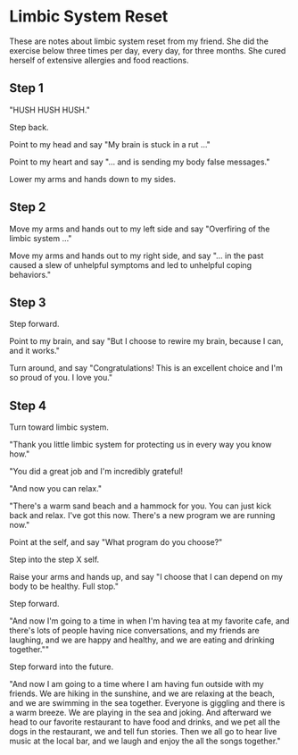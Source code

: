 # Limbic System Reset

These are notes about limbic system reset from my friend. She did the exercise below three times per day, every day, for three months. She cured herself of extensive allergies and food reactions.

## Step 1

"HUSH HUSH HUSH."

Step back.

Point to my head and say "My brain is stuck in a rut …"

Point to my heart and say "… and is sending my body false messages."

Lower my arms and hands down to my sides.


## Step 2

Move my arms and hands out to my left side and say "Overfiring of the limbic system …"

Move my arms and hands out to my right side, and say "… in the past caused a slew of unhelpful symptoms and led to unhelpful coping behaviors."


## Step 3

Step forward.

Point to my brain, and say "But I choose to rewire my brain, because I can, and it works."

Turn around, and say "Congratulations! This is an excellent choice and I'm so proud of you. I love you."


## Step 4

Turn toward limbic system.

"Thank you little limbic system for protecting us in every way you know how."

"You did a great job and I'm incredibly grateful! 

"And now you can relax."

"There's a warm sand beach and a hammock for you. You can just kick back and relax. I've got this now. There's a new program we are running now."

Point at the self, and say "What program do you choose?"

Step into the step X self.

Raise your arms and hands up, and say "I choose that I can depend on my body to be healthy. Full stop."

Step forward.

"And now I'm going to a time in when I'm having tea at my favorite cafe, and there's lots of people having nice conversations, and my friends are laughing, and we are happy and healthy, and we are eating and drinking together.""

Step forward into the future.

"And now I am going to a time where I am having fun outside with my friends. We are hiking in the sunshine, and we are relaxing at the beach, and we are swimming in the sea together. Everyone is giggling and there is a warm breeze. We are playing in the sea and joking. And afterward we head to our favorite restaurant to have food and drinks, and we pet all the dogs in the restaurant, we and tell fun stories. Then we all go to hear live music at the local bar, and we laugh and enjoy the all the songs together."
